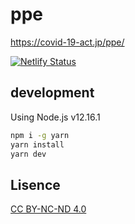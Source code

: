 # ppe

https://covid-19-act.jp/ppe/

[![Netlify Status](https://api.netlify.com/api/v1/badges/05ea9332-5795-48cf-88df-6059323f516d/deploy-status)](https://app.netlify.com/sites/ppe-covid-19-act/deploys)

## development

Using Node.js v12.16.1

```bash
npm i -g yarn
yarn install
yarn dev
```

## Lisence

[CC BY-NC-ND 4.0](https://creativecommons.org/licenses/by-nc-nd/4.0/deed.ja)
